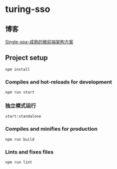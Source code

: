# turing-sso

## 博客
[Single-spa-成熟的微前端架构方案](https://www.patpat.site/%E5%BC%80%E5%8F%91/%E5%89%8D%E7%AB%AF/Single-spa-%E6%88%90%E7%86%9F%E7%9A%84%E5%BE%AE%E5%89%8D%E7%AB%AF%E6%9E%B6%E6%9E%84%E6%96%B9%E6%A1%88.html)

## Project setup
```
npm install
```

### Compiles and hot-reloads for development
```
npm run start
```

### 独立模式运行
```
start:standalone
```

### Compiles and minifies for production
```
npm run build
```

### Lints and fixes files
```
npm run lint
```
